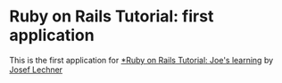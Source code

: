 # Ruby on Rails Tutorial: first application

This is the first application for
[*Ruby on Rails Tutorial: Joe's learning](http://devio.us/~jlechner)
by [Josef Lechner](http://www.pages.drexel.edu/~jfl53)
